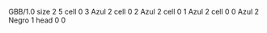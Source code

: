 <gs-board> GBB/1.0
size 2 5
cell 0 3 Azul 2 
cell 0 2 Azul 2 
cell 0 1 Azul 2 
cell 0 0 Azul 2 Negro 1 
head 0 0
 </gs-board>